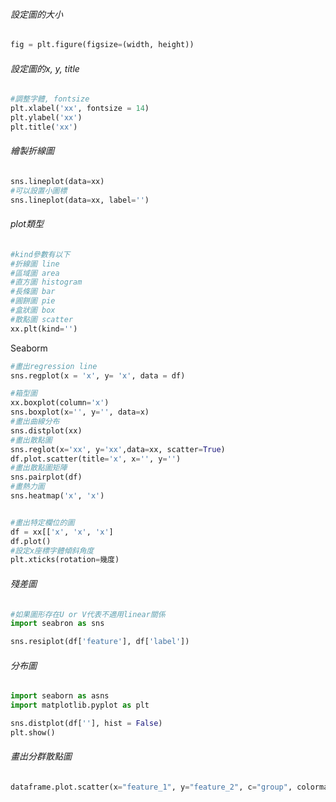 ###### 設定圖的大小
```Python
fig = plt.figure(figsize=(width, height))
```

###### 設定圖的x, y, title
```Python
#調整字體, fontsize
plt.xlabel('xx', fontsize = 14)
plt.ylabel('xx')
plt.title('xx')
```
###### 繪製折線圖
```Python
sns.lineplot(data=xx)
#可以設置小圖標
sns.lineplot(data=xx, label='')
```
###### plot類型
```Python
#kind參數有以下
#折線圖 line
#區域圖 area
#直方圖 histogram
#長條圖 bar
#圓餅圖 pie
#盒狀圖 box
#散點圖 scatter
xx.plt(kind='')
```

Seaborm
```Python
#畫出regression line
sns.regplot(x = 'x', y= 'x', data = df)

#箱型圖
xx.boxplot(column='x')
sns.boxplot(x='', y='', data=x)
#畫出曲線分布
sns.distplot(xx)
#畫出散點圖
sns.reglot(x='xx', y='xx',data=xx, scatter=True)
df.plot.scatter(title='x', x='', y='')
#畫出散點圖矩陣
sns.pairplot(df)
#畫熱力圖
sns.heatmap('x', 'x')


#畫出特定欄位的圖
df = xx[['x', 'x', 'x']
df.plot()
#設定x座標字體傾斜角度
plt.xticks(rotation=幾度)
```

###### 殘差圖
```Python
#如果圖形存在U or V代表不適用linear關係
import seabron as sns

sns.resiplot(df['feature'], df['label'])
```

###### 分布圖
```Python
import seaborn as asns
import matplotlib.pyplot as plt 

sns.distplot(df[''], hist = False)
plt.show()
```


###### 畫出分群散點圖
```Python
dataframe.plot.scatter(x="feature_1", y="feature_2", c="group", colormap="rainbow")
```